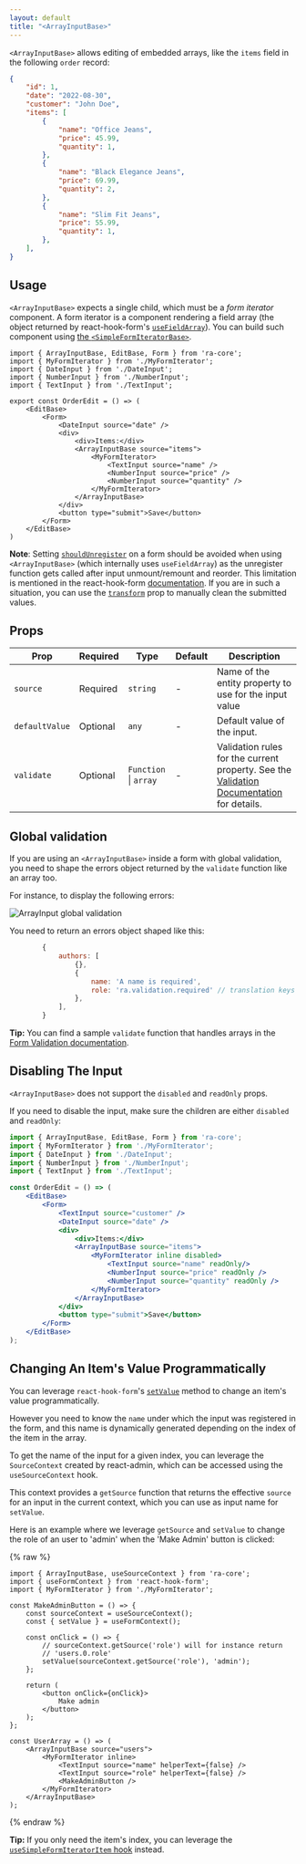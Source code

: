 ```yaml
---
layout: default
title: "<ArrayInputBase>"
---
```


`<ArrayInputBase>` allows editing of embedded arrays, like the `items` field in the following `order` record:

```json
{
    "id": 1,
    "date": "2022-08-30",
    "customer": "John Doe",
    "items": [
        {
            "name": "Office Jeans",
            "price": 45.99,
            "quantity": 1,
        },
        {
            "name": "Black Elegance Jeans",
            "price": 69.99,
            "quantity": 2,
        },
        {
            "name": "Slim Fit Jeans",
            "price": 55.99,
            "quantity": 1,
        },
    ],
}
```

## Usage

`<ArrayInputBase>` expects a single child, which must be a *form iterator* component. A form iterator is a component rendering a field array (the object returned by react-hook-form's [`useFieldArray`](https://react-hook-form.com/docs/usefieldarray)). You can build such component using [the `<SimpleFormIteratorBase>`](./SimpleFormIteratorBase.md).

```tsx
import { ArrayInputBase, EditBase, Form } from 'ra-core';
import { MyFormIterator } from './MyFormIterator';
import { DateInput } from './DateInput';
import { NumberInput } from './NumberInput';
import { TextInput } from './TextInput';

export const OrderEdit = () => (
    <EditBase>
        <Form>
            <DateInput source="date" />
            <div>
                <div>Items:</div>
                <ArrayInputBase source="items">
                    <MyFormIterator>
                        <TextInput source="name" />
                        <NumberInput source="price" />
                        <NumberInput source="quantity" />
                    </MyFormIterator>
                </ArrayInputBase>
            </div>
            <button type="submit">Save</button>
        </Form>
    </EditBase>
)
```

**Note**: Setting [`shouldUnregister`](https://react-hook-form.com/docs/useform#shouldUnregister) on a form should be avoided when using `<ArrayInputBase>` (which internally uses `useFieldArray`) as the unregister function gets called after input unmount/remount and reorder. This limitation is mentioned in the react-hook-form [documentation](https://react-hook-form.com/docs/usecontroller#props). If you are in such a situation, you can use the [`transform`](./EditBase.md#transform) prop to manually clean the submitted values.

## Props

| Prop            | Required | Type                      | Default | Description                                                                                                                                                         |
|-----------------| -------- |---------------------------| ------- |---------------------------------------------------------------------------------------------------------------------------------------------------------------------|
| `source`        | Required | `string`                  | -       | Name of the entity property to use for the input value                                                                                                              |
| `defaultValue`  | Optional | `any`                     | -       | Default value of the input.                                                                                                                                         |
| `validate`      | Optional | `Function` &#124; `array` | -       | Validation rules for the current property. See the [Validation Documentation](./Validation.md#per-input-validation-built-in-field-validators) for details.          |

## Global validation

If you are using an `<ArrayInputBase>` inside a form with global validation, you need to shape the errors object returned by the `validate` function like an array too.

For instance, to display the following errors:

![ArrayInput global validation](./img/ArrayInput-global-validation.png)

You need to return an errors object shaped like this:

```js
        {
            authors: [
                {},
                {
                    name: 'A name is required', 
                    role: 'ra.validation.required' // translation keys are supported too
                },
            ],
        }
```

**Tip:** You can find a sample `validate` function that handles arrays in the [Form Validation documentation](./Validation.md#global-validation).

## Disabling The Input

`<ArrayInputBase>` does not support the `disabled` and `readOnly` props.

If you need to disable the input, make sure the children are either `disabled` and `readOnly`:

```jsx
import { ArrayInputBase, EditBase, Form } from 'ra-core';
import { MyFormIterator } from './MyFormIterator';
import { DateInput } from './DateInput';
import { NumberInput } from './NumberInput';
import { TextInput } from './TextInput';

const OrderEdit = () => (
    <EditBase>
        <Form>
            <TextInput source="customer" />
            <DateInput source="date" />
            <div>
                <div>Items:</div>
                <ArrayInputBase source="items">
                    <MyFormIterator inline disabled>
                        <TextInput source="name" readOnly/>
                        <NumberInput source="price" readOnly />
                        <NumberInput source="quantity" readOnly />
                    </MyFormIterator>
                </ArrayInputBase>
            </div>
            <button type="submit">Save</button>
        </Form>
    </EditBase>
);
```

## Changing An Item's Value Programmatically

You can leverage `react-hook-form`'s [`setValue`](https://react-hook-form.com/docs/useform/setvalue) method to change an item's value programmatically.

However you need to know the `name` under which the input was registered in the form, and this name is dynamically generated depending on the index of the item in the array.

To get the name of the input for a given index, you can leverage the `SourceContext` created by react-admin, which can be accessed using the `useSourceContext` hook.

This context provides a `getSource` function that returns the effective `source` for an input in the current context, which you can use as input name for `setValue`.

Here is an example where we leverage `getSource` and `setValue` to change the role of an user to 'admin' when the 'Make Admin' button is clicked:

{% raw %}

```tsx
import { ArrayInputBase, useSourceContext } from 'ra-core';
import { useFormContext } from 'react-hook-form';
import { MyFormIterator } from './MyFormIterator';

const MakeAdminButton = () => {
    const sourceContext = useSourceContext();
    const { setValue } = useFormContext();

    const onClick = () => {
        // sourceContext.getSource('role') will for instance return
        // 'users.0.role'
        setValue(sourceContext.getSource('role'), 'admin');
    };

    return (
        <button onClick={onClick}>
            Make admin
        </button>
    );
};

const UserArray = () => (
    <ArrayInputBase source="users">
        <MyFormIterator inline>
            <TextInput source="name" helperText={false} />
            <TextInput source="role" helperText={false} />
            <MakeAdminButton />
        </MyFormIterator>
    </ArrayInputBase>
);
```

{% endraw %}

**Tip:** If you only need the item's index, you can leverage the [`useSimpleFormIteratorItem` hook](./SimpleFormIterator.md#getting-the-element-index) instead.